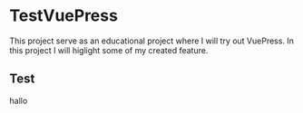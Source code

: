 # TestVuePress
This project serve as an educational project where I will try out VuePress. In this project I will higlight some of my created feature.

## Test
hallo
